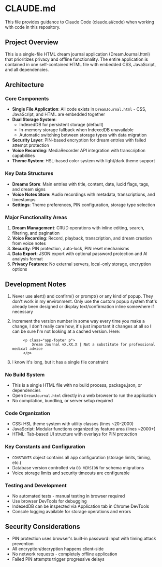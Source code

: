 # CLAUDE.md

This file provides guidance to Claude Code (claude.ai/code) when working with code in this repository.

## Project Overview

This is a single-file HTML dream journal application (DreamJournal.html) that prioritizes privacy and offline functionality. The entire application is contained in one self-contained HTML file with embedded CSS, JavaScript, and all dependencies.

## Architecture

### Core Components
- **Single File Application**: All code exists in `DreamJournal.html` - CSS, JavaScript, and HTML are embedded together
- **Dual Storage System**: 
  - IndexedDB for persistent storage (default)
  - In-memory storage fallback when IndexedDB unavailable
  - Automatic switching between storage types with data migration
- **Security Layer**: PIN-based encryption for dream entries with failed attempt protection
- **Voice Recording**: MediaRecorder API integration with transcription capabilities
- **Theme System**: HSL-based color system with light/dark theme support

### Key Data Structures
- **Dreams Store**: Main entries with title, content, date, lucid flags, tags, and dream signs
- **Voice Notes Store**: Audio recordings with metadata, transcriptions, and timestamps
- **Settings**: Theme preferences, PIN configuration, storage type selection

### Major Functionality Areas
1. **Dream Management**: CRUD operations with inline editing, search, filtering, and pagination
2. **Voice Recording**: Record, playback, transcription, and dream creation from voice notes
3. **Security**: PIN protection, auto-lock, PIN reset mechanisms
4. **Data Export**: JSON export with optional password protection and AI analysis format
5. **Privacy Features**: No external servers, local-only storage, encryption options

## Development Notes

1. Never use alert() and confirm()  or prompt() or any kind of popup. They don't work in my environment. Only use the custom popup system that's already been designed or display text/confirmation inline somewhere if necessary

2. Increment the version number in some way every time you make a change, I don't really care how, it's just important it changes at all so I can be sure I'm not looking at a cached version. Here:

            <p class="app-footer p">
                Dream Journal vX.XX.X | Not a substitute for professional medical advice
            </p>
   
3. I know it's long, but it has a single file constraint


### No Build System
- This is a single HTML file with no build process, package.json, or dependencies
- Open `DreamJournal.html` directly in a web browser to run the application
- No compilation, bundling, or server setup required

### Code Organization
- CSS: HSL theme system with utility classes (lines ~20-2000)
- JavaScript: Modular functions organized by feature area (lines ~2000+)
- HTML: Tab-based UI structure with overlays for PIN protection

### Key Constants and Configuration
- `CONSTANTS` object contains all app configuration (storage limits, timing, etc.)
- Database version controlled via `DB_VERSION` for schema migrations
- Voice storage limits and security timeouts are configurable

### Testing and Development
- No automated tests - manual testing in browser required
- Use browser DevTools for debugging
- IndexedDB can be inspected via Application tab in Chrome DevTools
- Console logging available for storage operations and errors

## Security Considerations
- PIN protection uses browser's built-in password input with timing attack prevention
- All encryption/decryption happens client-side
- No network requests - completely offline application
- Failed PIN attempts trigger progressive delays
